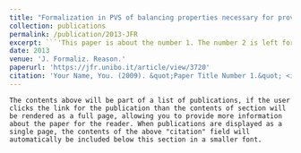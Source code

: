 ```yaml
---
title: "Formalization in PVS of balancing properties necessary for proving security of the Dolev--Yao cascade protocol model"
collection: publications
permalink: /publication/2013-JFR
excerpt: ```'This paper is about the number 1. The number 2 is left for future work.'```
date: 2013
venue: 'J. Formaliz. Reason.'
paperurl: 'https://jfr.unibo.it/article/view/3720'
citation: 'Your Name, You. (2009). &quot;Paper Title Number 1.&quot; <i>Journal 1</i>. 1(1).'
---
```


```The contents above will be part of a list of publications, if the user clicks the link for the publication than the contents of section will be rendered as a full page, allowing you to provide more information about the paper for the reader. When publications are displayed as a single page, the contents of the above "citation" field will automatically be included below this section in a smaller font.```
